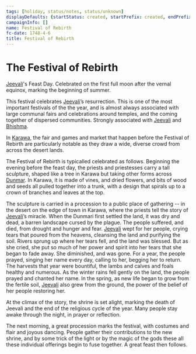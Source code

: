 ```yaml
---
tags: [holiday, status/notes, status/unknown]
displayDefaults: {startStatus: created, startPrefix: created, endPrefix: destroyed, endStatus: destroyed}
campaignInfo: []
name: Festival of Rebirth
fc-date: 1748-4-6
title: Festival of Rebirth
---
```

# The Festival of Rebirth

[Jeevali](<../../../cosmology/gods/incorporeal-gods/dunmari/jeevali.md>)'s Feast Day. Celebrated on the first full moon after the vernal equinox, marking the beginning of summer. 

This festival celebrates [Jeevali](<../../../cosmology/gods/incorporeal-gods/dunmari/jeevali.md>)’s resurrection. This is one of the most important festivals of the the year, and is almost always associated with large communal fairs and celebrations around temples, and the coming together of dispersed communities. Strongly associated with [Jeevali](<../../../cosmology/gods/incorporeal-gods/dunmari/jeevali.md>) and [Bhishma](<../../../cosmology/gods/incorporeal-gods/dunmari/bhishma.md>).

In [Karawa](<../../../gazetteer/greater-dunmar/realms/dunmar/eastern-dunmar/karawa.md>), the fair and games and market that happen before the Festival of Rebirth are particularly notable as they draw a wide, diverse crowd from across the desert lands. 

The Festival of Rebirth is typicalled celebrated as follows. Beginning the evening before the feast day, the priests and priestesses carry a tall sculpture, shaped like a tree in Karawa but taking other forms across [Dunmar](<../../../gazetteer/greater-dunmar/realms/dunmar/dunmar.md>). In Karawa, it is made of vines, and dried flowers, and bits of wood and seeds all pulled together into a trunk, with a design that spirals up to a crown of branches and leaves at the top. 

The sculpture is carried in a procession to a public place of gathering -- in the desert on the edge of town in Karawa, where the priests tell the story of [Jeevali](<../../../cosmology/gods/incorporeal-gods/dunmari/jeevali.md>)’s miracle. When the Dunmari first settled the land, it was dry and dead, a barren landscape cursed by the plague. The people suffered, and died, from drought and hunger and fear. [Jeevali](<../../../cosmology/gods/incorporeal-gods/dunmari/jeevali.md>) wept for her people, crying tears that poured from the heavens, cleansing the land and purifying the soil. Rivers sprung up where her tears fell, and the land was blessed. But as she cried, she put so much of her power and spirit into her tears that she began to fade away. She diminished, and was gone. For a year, the people prayed, singing her name every day, calling to her, begging her to return. The harvests that year were bountiful, the lambs and calves and foals healthy and numerous. As the winter rains fell gently on the land, the people prayed and chanted her name. In the spring, as new life began to grow from the fertile soil, [Jeevali](<../../../cosmology/gods/incorporeal-gods/dunmari/jeevali.md>) also grew from the ground, the power of the belief of her people restoring her.

At the climax of the story, the shrine is set alight, marking the death of Jeevali and the end of the religious cycle of the year. Many people stay awake through the night, in prayer or reflection. 

The next morning, a great procession marks the festival, with costumes and flair and joyous dancing. People gather their contributions to the new shrine, and by some trick of the light or by the magic of the gods these all these individual offerings begin to fuse together. A great feast then follows. 


